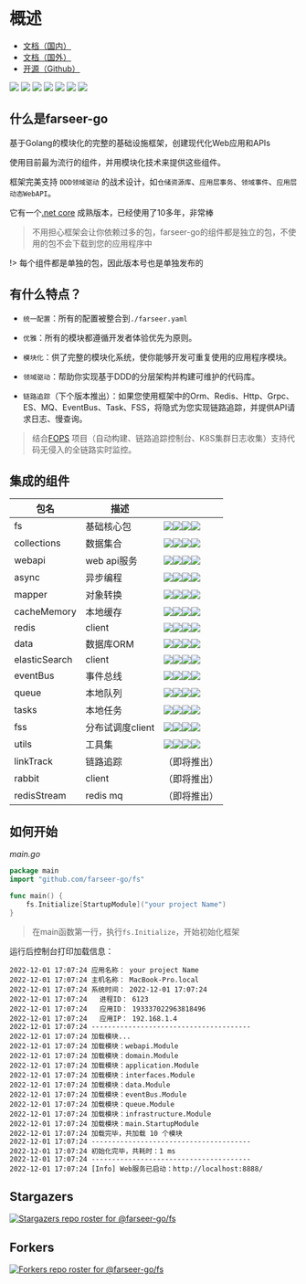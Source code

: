 # 概述
- [文档（国内）](https://farseer-go.gitee.io/)
- [文档（国外）](https://farseer-go.github.io/doc/)
- [开源（Github）](https://github.com/farseer-go/fs)

![](https://img.shields.io/github/stars/farseer-go?style=social)
![](https://img.shields.io/github/license/farseer-go/fs)
![](https://img.shields.io/github/go-mod/go-version/farseer-go/fs)
![](https://img.shields.io/github/v/release/farseer-go/fs)
![](https://img.shields.io/github/languages/code-size/farseer-go/fs)
![](https://img.shields.io/github/directory-file-count/farseer-go/fs)
![](https://img.shields.io/github/last-commit/farseer-go/fs)

## 什么是farseer-go
基于Golang的模块化的完整的基础设施框架，创建现代化Web应用和APIs

使用目前最为流行的组件，并用模块化技术来提供这些组件。

框架完美支持 `DDD领域驱动` 的战术设计，如`仓储资源库`、`应用层事务`、`领域事件`、`应用层动态WebAPI`。

它有一个[.net core](https://github.com/FarseerNet/Farseer.Net/) 成熟版本，已经使用了10多年，非常棒

> 不用担心框架会让你依赖过多的包，farseer-go的组件都是独立的包，不使用的包不会下载到您的应用程序中

!> 每个组件都是单独的包，因此版本号也是单独发布的

## 有什么特点？

- `统一配置`：所有的配置被整合到`./farseer.yaml`

- `优雅`：所有的模块都遵循开发者体验优先为原则。

- `模块化`：供了完整的模块化系统，使你能够开发可重复使用的应用程序模块。

- `领域驱动`：帮助你实现基于DDD的分层架构并构建可维护的代码库。

- `链路追踪`（下个版本推出）：如果您使用框架中的Orm、Redis、Http、Grpc、ES、MQ、EventBus、Task、FSS，将隐式为您实现链路追踪，并提供API请求日志、慢查询。

> 结合[FOPS](https://github.com/FarseerNet/FOPS) 项目（自动构建、链路追踪控制台、K8S集群日志收集）支持代码无侵入的全链路实时监控。

## 集成的组件

| 包名            | 描述          |                                                                                                                                                                                                                                                                                                             |
|---------------|-------------|-------------------------------------------------------------------------------------------------------------------------------------------------------------------------------------------------------------------------------------------------------------------------------------------------------------|
| fs            | 基础核心包       | ![](https://img.shields.io/github/v/release/farseer-go/fs)![](https://img.shields.io/github/languages/code-size/farseer-go/fs)![](https://img.shields.io/github/directory-file-count/farseer-go/fs)![](https://img.shields.io/github/last-commit/farseer-go/fs)                                             |
| collections   | 数据集合        | ![](https://img.shields.io/github/v/release/farseer-go/collections)![](https://img.shields.io/github/languages/code-size/farseer-go/collections)![](https://img.shields.io/github/directory-file-count/farseer-go/collections)![](https://img.shields.io/github/last-commit/farseer-go/collections)         |
| webapi        | web api服务   | ![](https://img.shields.io/github/v/release/farseer-go/webapi)![](https://img.shields.io/github/languages/code-size/farseer-go/webapi)![](https://img.shields.io/github/directory-file-count/farseer-go/webapi)![](https://img.shields.io/github/last-commit/farseer-go/webapi)                             |
| async         | 异步编程        | ![](https://img.shields.io/github/v/release/farseer-go/async)![](https://img.shields.io/github/languages/code-size/farseer-go/async)![](https://img.shields.io/github/directory-file-count/farseer-go/async)![](https://img.shields.io/github/last-commit/farseer-go/async)                                 |
| mapper        | 对象转换        | ![](https://img.shields.io/github/v/release/farseer-go/mapper)![](https://img.shields.io/github/languages/code-size/farseer-go/mapper)![](https://img.shields.io/github/directory-file-count/farseer-go/mapper)![](https://img.shields.io/github/last-commit/farseer-go/mapper)                             |
| cacheMemory   | 本地缓存        | ![](https://img.shields.io/github/v/release/farseer-go/cacheMemory)![](https://img.shields.io/github/languages/code-size/farseer-go/cacheMemory)![](https://img.shields.io/github/directory-file-count/farseer-go/cacheMemory)![](https://img.shields.io/github/last-commit/farseer-go/cacheMemory)         |
| redis         | client      | ![](https://img.shields.io/github/v/release/farseer-go/redis)![](https://img.shields.io/github/languages/code-size/farseer-go/redis)![](https://img.shields.io/github/directory-file-count/farseer-go/redis)![](https://img.shields.io/github/last-commit/farseer-go/redis)                                 |
| data          | 数据库ORM      | ![](https://img.shields.io/github/v/release/farseer-go/data)![](https://img.shields.io/github/languages/code-size/farseer-go/data)![](https://img.shields.io/github/directory-file-count/farseer-go/data)![](https://img.shields.io/github/last-commit/farseer-go/data)                                     |
| elasticSearch | client      | ![](https://img.shields.io/github/v/release/farseer-go/elasticSearch)![](https://img.shields.io/github/languages/code-size/farseer-go/elasticSearch)![](https://img.shields.io/github/directory-file-count/farseer-go/elasticSearch)![](https://img.shields.io/github/last-commit/farseer-go/elasticSearch) |
| eventBus      | 事件总线        | ![](https://img.shields.io/github/v/release/farseer-go/eventBus)![](https://img.shields.io/github/languages/code-size/farseer-go/eventBus)![](https://img.shields.io/github/directory-file-count/farseer-go/eventBus)![](https://img.shields.io/github/last-commit/farseer-go/eventBus)                     |
| queue         | 本地队列        | ![](https://img.shields.io/github/v/release/farseer-go/queue)![](https://img.shields.io/github/languages/code-size/farseer-go/queue)![](https://img.shields.io/github/directory-file-count/farseer-go/queue)![](https://img.shields.io/github/last-commit/farseer-go/queue)                                 |
| tasks         | 本地任务        | ![](https://img.shields.io/github/v/release/farseer-go/tasks)![](https://img.shields.io/github/languages/code-size/farseer-go/tasks)![](https://img.shields.io/github/directory-file-count/farseer-go/tasks)![](https://img.shields.io/github/last-commit/farseer-go/tasks)                                 |
| fss           | 分布试调度client | ![](https://img.shields.io/github/v/release/farseer-go/fss)![](https://img.shields.io/github/languages/code-size/farseer-go/fss)![](https://img.shields.io/github/directory-file-count/farseer-go/fss)![](https://img.shields.io/github/last-commit/farseer-go/fss)                                         |
| utils         | 工具集         | ![](https://img.shields.io/github/v/release/farseer-go/utils)![](https://img.shields.io/github/languages/code-size/farseer-go/utils)![](https://img.shields.io/github/directory-file-count/farseer-go/utils)![](https://img.shields.io/github/last-commit/farseer-go/utils)                                 |
| linkTrack     | 链路追踪        | （即将推出）                                                                                                                                                                                                                                                                                                      |
| rabbit        | client      | （即将推出）                                                                                                                                                                                                                                                                                                      |
| redisStream   | redis mq    | （即将推出）                                                                                                                                                                                                                                                                                                      |

## 如何开始

_main.go_
```go
package main
import "github.com/farseer-go/fs"

func main() {
	fs.Initialize[StartupModule]("your project Name")
}
```

> 在main函数第一行，执行`fs.Initialize`，开始初始化框架

运行后控制台打印加载信息：

```
2022-12-01 17:07:24 应用名称： your project Name
2022-12-01 17:07:24 主机名称： MacBook-Pro.local
2022-12-01 17:07:24 系统时间： 2022-12-01 17:07:24
2022-12-01 17:07:24   进程ID： 6123
2022-12-01 17:07:24   应用ID： 193337022963818496
2022-12-01 17:07:24   应用IP： 192.168.1.4
2022-12-01 17:07:24 ---------------------------------------
2022-12-01 17:07:24 加载模块...
2022-12-01 17:07:24 加载模块：webapi.Module
2022-12-01 17:07:24 加载模块：domain.Module
2022-12-01 17:07:24 加载模块：application.Module
2022-12-01 17:07:24 加载模块：interfaces.Module
2022-12-01 17:07:24 加载模块：data.Module
2022-12-01 17:07:24 加载模块：eventBus.Module
2022-12-01 17:07:24 加载模块：queue.Module
2022-12-01 17:07:24 加载模块：infrastructure.Module
2022-12-01 17:07:24 加载模块：main.StartupModule
2022-12-01 17:07:24 加载完毕，共加载 10 个模块
2022-12-01 17:07:24 ---------------------------------------
2022-12-01 17:07:24 初始化完毕，共耗时：1 ms 
2022-12-01 17:07:24 ---------------------------------------
2022-12-01 17:07:24 [Info] Web服务已启动：http://localhost:8888/
```
## Stargazers

[![Stargazers repo roster for @farseer-go/fs](https://reporoster.com/stars/farseer-go/fs)](https://github.com/farseer-go/fs/stargazers)

## Forkers

[![Forkers repo roster for @farseer-go/fs](https://reporoster.com/forks/farseer-go/fs)](https://github.com/farseer-go/fs/network/members)